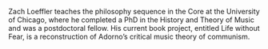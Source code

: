 Zach Loeffler teaches the philosophy sequence in the Core at the University of Chicago, where he completed a PhD in the History and Theory of Music and was a postdoctoral fellow. His current book project, entitled Life without Fear, is a reconstruction of Adorno’s critical music theory of communism.